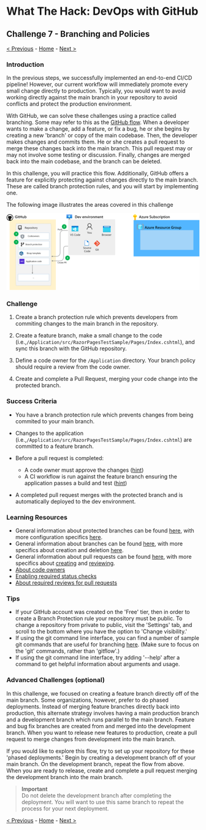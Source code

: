 # What The Hack: DevOps with GitHub

## Challenge 7 - Branching and Policies

[< Previous](challenge06.md) - [Home](../readme.md) - [Next >](challenge08.md)

### Introduction

In the previous steps, we successfully implemented an end-to-end CI/CD pipeline! However, our current workflow will immediately promote every small change directly to production. Typically, you would want to avoid working directly against the main branch in your repository to avoid conflicts and protect the production environment. 

With GitHub, we can solve these challenges using a practice called branching. Some may refer to this as the [GitHub flow](https://guides.github.com/introduction/flow/). When a developer wants to make a change, add a feature, or fix a bug, he or she begins by creating a new 'branch' or copy of the main codebase. Then, the developer makes changes and commits them. He or she creates a pull request to merge these changes back into the main branch. This pull request may or may not involve some testing or discussion. Finally, changes are merged back into the main codebase, and the branch can be deleted. 

In this challenge, you will practice this flow. Additionally, GitHub offers a feature for explicitly protecting against changes directly to the main branch. These are called branch protection rules, and you will start by implementing one.

The following image illustrates the areas covered in this challenge

  ![Challenge overview](img/challenge-7-overview.png)

### Challenge

1. Create a branch protection rule which prevents developers from commiting changes to the main branch in the repository.

2. Create a feature branch, make a small change to the code (i.e.,`/Application/src/RazorPagesTestSample/Pages/Index.cshtml`), and sync this branch with the GitHub repository.

3. Define a code owner for the `/Application` directory. Your branch policy should require a review from the code owner.

4. Create and complete a Pull Request, merging your code change into the protected branch.

### Success Criteria

- You have a branch protection rule which prevents changes from being commited to your main branch.

- Changes to the application (i.e.,`/Application/src/RazorPagesTestSample/Pages/Index.cshtml`) are committed to a feature branch.

- Before a pull request is completed:
    - A code owner must approve the changes ([hint](https://docs.github.com/en/free-pro-team@latest/github/creating-cloning-and-archiving-repositories/about-code-owners))
    - A CI workflow is run against the feature branch ensuring the application passes a build and test ([hint](https://docs.github.com/en/free-pro-team@latest/github/administering-a-repository/enabling-required-status-checks))

- A completed pull request merges with the protected branch and is automatically deployed to the dev environment.

### Learning Resources

- General information about protected branches can be found [here](https://docs.github.com/en/github/administering-a-repository/about-protected-branches), with more configuration specifics [here](https://docs.github.com/en/github/administering-a-repository/configuring-protected-branches).
- General information about branches can be found [here](https://docs.github.com/en/github/collaborating-with-issues-and-pull-requests/about-branches), with more specifics about creation and deletion [here](https://docs.github.com/en/github/collaborating-with-issues-and-pull-requests/creating-and-deleting-branches-within-your-repository).
- General information about pull requests can be found [here](https://docs.github.com/en/github/collaborating-with-issues-and-pull-requests/about-pull-requests), with more specifics about [creating](https://docs.github.com/en/github/collaborating-with-issues-and-pull-requests/creating-a-pull-request) and [reviewing](https://docs.github.com/en/github/collaborating-with-issues-and-pull-requests/reviewing-changes-in-pull-requests).
- [About code owners](https://docs.github.com/en/free-pro-team@latest/github/creating-cloning-and-archiving-repositories/about-code-owners)
- [Enabling required status checks](https://docs.github.com/en/free-pro-team@latest/github/administering-a-repository/enabling-required-status-checks)
- [About required reviews for pull requests](https://docs.github.com/en/free-pro-team@latest/github/administering-a-repository/about-required-reviews-for-pull-requests)

### Tips

- If your GitHub account was created on the 'Free' tier, then in order to create a Branch Protection rule your repository must be public. To change a repository from private to public, visit the 'Settings' tab, and scroll to the bottom where you have the option to 'Change visibility.'
- If using the git command line interface, you can find a number of sample git commands that are useful for branching [here](https://gist.github.com/JamesMGreene/cdd0ac49f90c987e45ac). (Make sure to focus on the 'git' commands, rather than 'gitflow'.)
- If using the git command line interface, try adding '--help' after a command to get helpful information about arguments and usage.


### Advanced Challenges (optional)

In this challenge, we focused on creating a feature branch directly off of the main branch. Some organizations, however, prefer to do phased deployments. Instead of merging feature branches directly back into production, this alternate strategy involves having a main production branch and a development branch which runs parallel to the main branch. Feature and bug fix branches are created from and merged into the development branch. When you want to release new features to production, create a pull request to merge changes from development into the main branch. 

If you would like to explore this flow, try to set up your repository for these 'phased deployments.' Begin by creating a development branch off of your main branch. On the development branch, repeat the flow from above. When you are ready to release, create and complete a pull request merging the development branch into the main branch. 

> **Important**<br>
> Do not delete the development branch after completing the deployment. You will want to use this same branch to repeat the process for your next deployment. 
>

[< Previous](challenge06.md) - [Home](../readme.md) - [Next >](challenge08.md)
